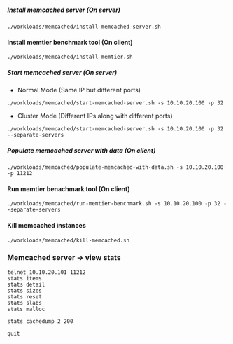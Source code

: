 ##### Install memcached server (On server)
```
./workloads/memcached/install-memcached-server.sh 
```

#### Install memtier benchmark tool (On client)
```
./workloads/memcached/install-memtier.sh
```

##### Start memcached server (On server)

- Normal Mode (Same IP but different ports)
```
./workloads/memcached/start-memcached-server.sh -s 10.10.20.100 -p 32
```
- Cluster Mode (Different IPs along with different ports)
```
./workloads/memcached/start-memcached-server.sh -s 10.10.20.100 -p 32 --separate-servers
```

##### Populate memcached server with data (On client)
```
./workloads/memcached/populate-memcached-with-data.sh -s 10.10.20.100 -p 11212
```

#### Run memtier benachmark tool (On client)
```
./workloads/memcached/run-memtier-benchmark.sh -s 10.10.20.100 -p 32 --separate-servers
```

#### Kill memcached instances
```
./workloads/memcached/kill-memcached.sh
```

### Memcached server -> view stats
```
telnet 10.10.20.101 11212
stats items
stats detail
stats sizes
stats reset
stats slabs
stats malloc

stats cachedump 2 200

quit
```